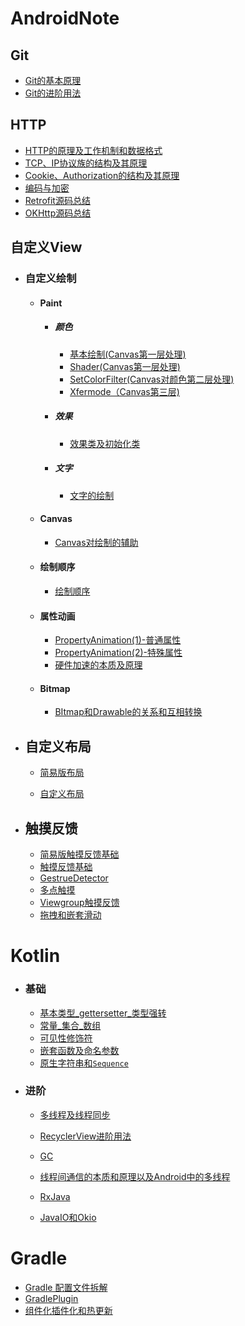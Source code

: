 # AndroidNote

## Git

* [Git的基本原理](Git/Git的基本原理.md)
* [Git的进阶用法](Git/Git的进阶用法.md)

## HTTP

 * [HTTP的原理及工作机制和数据格式](网络/HTTP.md)
 * [TCP、IP协议族的结构及其原理](网络/TCP、IP协议族.md)
 * [Cookie、Authorization的结构及其原理](网络/cookie、Authorization.md)
 * [编码与加密](网络/编码与加密.md)
 * [Retrofit源码总结](网络/Retrofit源码总结.md)
 * [OKHttp源码总结](网络/OKHttp源码总结.md)

 ## 自定义View

- ### 自定义绘制

  - #### Paint

    - ##### 颜色

      - [基本绘制(Canvas第一层处理)](自定义View/基本绘制(Canvas第一层处理).md)
      - [Shader(Canvas第一层处理)](自定义View/shader(Canvas第一层处理).md)
      - [SetColorFilter(Canvas对颜色第二层处理)](自定义View/setColorFilter(Canvas对颜色第二层处理).md)
      - [Xfermode（Canvas第三层)](自定义View/Xfermode(Canvas第三层).md)

    - ##### 效果

      - [效果类及初始化类](自定义View/效果类及初始化类.md)

    - ##### 文字

      - [文字的绘制](自定义View/文字的绘制.md)

  - #### Canvas

    - [Canvas对绘制的辅助](自定义View/Canvas对绘制的辅助.md)

  - #### 绘制顺序

    - [绘制顺序](自定义View/绘制顺序.md)

  - #### 属性动画

    - [PropertyAnimation(1)-普通属性](自定义View/PropertyAnimation(1).md)
    - [PropertyAnimation(2)-特殊属性](自定义View/PropertyAnimation(2).md)
    - [硬件加速的本质及原理](自定义View/硬件加速.md)

  - #### Bitmap

    - [BItmap和Drawable的关系和互相转换](自定义View/BItmap和Drawable的关系.md)

- ## 自定义布局

  - [简易版布局](自定义View/简易版布局.md)

  - [自定义布局](自定义View/自定义布局.md)

- ## 触摸反馈

  - [简易版触摸反馈基础](自定义View/简易版触摸反馈基础.md)
  - [触摸反馈基础](自定义View/触摸反馈基础.md)
  - [GestrueDetector](自定义View/GestrueDetector.md)
  - [多点触摸](自定义View/多点触摸.md)
  - [Viewgroup触摸反馈](自定义View/viewgroup触摸反馈.md)
  - [拖拽和嵌套滑动](自定义View/拖拽和嵌套滑动.md)

# Kotlin

- ### 基础

  - [基本类型_gettersetter_类型强转](Kotlin/基本类型_gettersetter_类型强转.md)
  - [常量_集合_数组](Kotlin/常量_集合_数组.md)
  - [可见性修饰符](Kotlin/可见性修饰符.md)
  - [嵌套函数及命名参数](Kotlin/嵌套函数及命名参数.md)
  - [原生字符串和`Sequence`](Kotlin/原生字符串和`Sequence`.md)

- ### 进阶

  - [多线程及线程同步](Kotlin/多线程及线程同步.md)

   - [RecyclerView进阶用法](Kotlin/RecyclerView进阶用法.md)

   - [GC](Kotlin/GC.md)

   - [线程间通信的本质和原理以及Android中的多线程](Kotlin/线程间通信的本质和原理以及Android中的多线程.md)

   - [RxJava](Kotlin/RxJava.md)

   - [JavaIO和Okio](Kotlin/JavaIO和Okio.md)

# Gradle

- [Gradle 配置⽂件拆解](Gradle/Gradle配置⽂件拆解.md)
- [GradlePlugin](Gradle/GradlePlugin.md)
- [组件化插件化和热更新](Gradle/组件化插件化和热更新.md)
